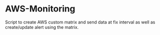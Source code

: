 # AWS-Monitoring
Script to create AWS custom matrix and send data at fix interval as well as create/update alert using the matrix.
